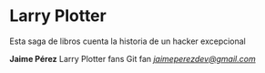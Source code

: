 # Larry Plotter

Esta saga de libros cuenta la historia de un hacker excepcional


**Jaime Pérez** Larry Plotter fans Git fan
*jaimeperezdev@gmail.com*
